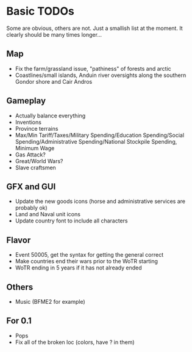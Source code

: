 # Basic TODOs
Some are obvious, others are not. Just a smallish list at the moment. It clearly should be many times longer...
 
## Map
 - Fix the farm/grassland issue, "pathiness" of forests and arctic
 - Coastlines/small islands, Anduin river oversights along the southern Gondor shore and Cair Andros
 
## Gameplay
 - Actually balance everything
 - Inventions
 - Province terrains
 - Max/Min Tariff/Taxes/Military Spending/Education Spending/Social Spending/Administrative Spending/National Stockpile Spending, Minimum Wage
 - Gas Attack?
 - Great/World Wars?
 - Slave craftsmen

## GFX and GUI
 - Update the new goods icons (horse and administrative services are probably ok)
 - Land and Naval unit icons
 - Update country font to include all characters

## Flavor
 - Event 50005, get the syntax for getting the general correct
 - Make countries end their wars prior to the WoTR starting
 - WoTR ending in 5 years if it has not already ended

## Others 
 - Music (BFME2 for example)
 
## For 0.1
 - Pops
 - Fix all of the broken loc (colors, have ? in them)